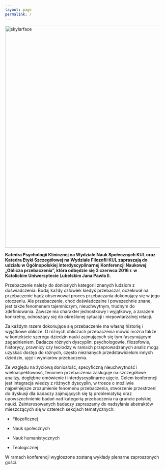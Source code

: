 ```yaml
---
layout: page
permalink: /
---
```


<a data-flickr-embed="true"  href="https://www.flickr.com/photos/deanmccoyphotos/8191301315/in/photostream/" title="skylarface"><img src="https://farm9.staticflickr.com/8479/8191301315_f058edcc2b_o.jpg" width="719" height="719" alt="skylarface"></a><script async src="//embedr.flickr.com/assets/client-code.js" charset="utf-8"></script>

**Katedra Psychologii Klinicznej na Wydziale Nauk Społecznych KUL oraz
Katedra Etyki Szczegółowej na Wydziale Filozofii KUL zapraszają do
udziału w Ogólnopolskiej Interdyscyplinarnej Konferencji Naukowej
„Oblicza przebaczenia”, która odbędzie się 3 czerwca 2016 r. w
Katolickim Uniwersytecie Lubelskim Jana Pawła II.**

Przebaczenie należy do doniosłych kategorii znanych ludziom z
doświadczenia. Bodaj każdy człowiek kiedyś przebaczał, oczekiwał na
przebaczenie bądź obserwował proces przebaczania dokonujący się w jego
otoczeniu. Ale przebaczenie, choć doświadczalne i powszechnie znane,
jest także fenomenem tajemniczym, nieuchwytnym, trudnym do
zdefiniowania. Zawsze ma charakter jednostkowy i wyjątkowy, a zarazem
konkretny, odnoszący się do określonej sytuacji i niepowtarzalnej
relacji.

Za każdym razem dokonujące się przebaczenie ma własną historię i
wyjątkowe oblicze. O różnych obliczach przebaczenia mówić można także w
kontekście szeregu dziedzin nauki zajmujących się tym fascynującym
zagadnieniem. Badacze różnych dyscyplin: psychologowie, filozofowie,
historycy, prawnicy czy teolodzy w ramach przeprowadzanych analiz mogą
uzyskać dostęp do różnych, często nieznanych przedstawicielom innych
dziedzin, ujęć i wymiarów przebaczenia.

Ze względu na życiową doniosłość, specyficzną nieuchwytność i
wieloaspektowość, fenomen przebaczenia zasługuje na szczegółowe analizy,
dogłębne omówienie i interdyscyplinarne ujęcie. Celem konferencji jest
integracja wiedzy z różnych dyscyplin, w trosce o możliwie najpełniejsze
zrozumienie fenomenu przebaczenia, stworzenie przestrzeni do dyskusji
dla badaczy zajmujących się tą problematyką oraz upowszechnienie badań
nad kategorią przebaczenia na gruncie polskiej nauki. Zainteresowanych
badaczy zapraszamy do nadsyłania abstraktów mieszczących się w czterech
sekcjach tematycznych:

* Filozoficznej 

* Nauk społecznych

* Nauk humanistycznych

* Teologicznej

W ramach konferencji wygłoszone zostaną wykłady plenarne zaproszonych gości.


